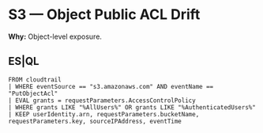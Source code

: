# S3 — Object Public ACL Drift
**Why:** Object-level exposure.

## ES|QL
```esql
FROM cloudtrail
| WHERE eventSource == "s3.amazonaws.com" AND eventName == "PutObjectAcl"
| EVAL grants = requestParameters.AccessControlPolicy
| WHERE grants LIKE "%AllUsers%" OR grants LIKE "%AuthenticatedUsers%"
| KEEP userIdentity.arn, requestParameters.bucketName, requestParameters.key, sourceIPAddress, eventTime
```

